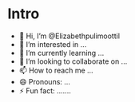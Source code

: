 # Intro
- 👋 Hi, I’m @Elizabethpulimoottil
- 👀 I’m interested in ...
- 🌱 I’m currently learning ...
- 💞️ I’m looking to collaborate on ...
- 📫 How to reach me ...
- 😄 Pronouns: ...
- ⚡ Fun fact: .......
  
<!---
Elizabethpulimoottil/Elizabethpulimoottil is a ✨ special ✨ repository because its `README.md` (this file) appears on your GitHub profile.
You can click the Preview link to take a look at your changes.
--->
